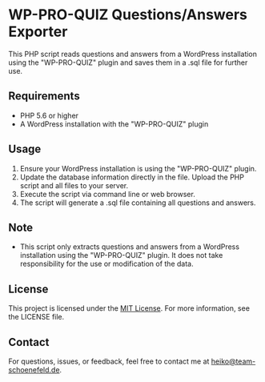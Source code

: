 # WP-PRO-QUIZ Questions/Answers Exporter

This PHP script reads questions and answers from a WordPress installation using the "WP-PRO-QUIZ" plugin and saves them in a .sql file for further use.

## Requirements

- PHP 5.6 or higher
- A WordPress installation with the "WP-PRO-QUIZ" plugin

## Usage

1. Ensure your WordPress installation is using the "WP-PRO-QUIZ" plugin.
2. Update the database information directly in the file. Upload the PHP script and all files to your server.
3. Execute the script via command line or web browser.
4. The script will generate a .sql file containing all questions and answers.

## Note

- This script only extracts questions and answers from a WordPress installation using the "WP-PRO-QUIZ" plugin. It does not take responsibility for the use or modification of the data.

## License

This project is licensed under the [MIT License](LICENSE). For more information, see the LICENSE file.

## Contact

For questions, issues, or feedback, feel free to contact me at heiko@team-schoenefeld.de.
